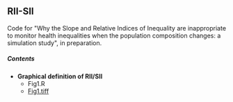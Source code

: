 ## RII-SII
Code for "Why the Slope and Relative Indices of Inequality are inappropriate to monitor health inequalities when the population composition changes: a simulation study", in preparation.

##### Contents

* **Graphical definition of RII/SII**
  * Fig1.R
  * [Fig1.tiff](Fig1.tiff)

